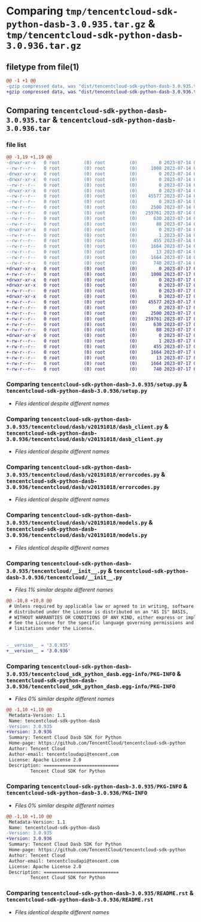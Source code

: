 # Comparing `tmp/tencentcloud-sdk-python-dasb-3.0.935.tar.gz` & `tmp/tencentcloud-sdk-python-dasb-3.0.936.tar.gz`

## filetype from file(1)

```diff
@@ -1 +1 @@
-gzip compressed data, was "dist/tencentcloud-sdk-python-dasb-3.0.935.tar", last modified: Fri Jul 14 00:21:45 2023, max compression
+gzip compressed data, was "dist/tencentcloud-sdk-python-dasb-3.0.936.tar", last modified: Mon Jul 17 00:22:46 2023, max compression
```

## Comparing `tencentcloud-sdk-python-dasb-3.0.935.tar` & `tencentcloud-sdk-python-dasb-3.0.936.tar`

### file list

```diff
@@ -1,19 +1,19 @@
-drwxr-xr-x   0 root         (0) root         (0)        0 2023-07-14 00:21:45.000000 tencentcloud-sdk-python-dasb-3.0.935/
--rw-r--r--   0 root         (0) root         (0)     1008 2023-07-14 00:21:45.000000 tencentcloud-sdk-python-dasb-3.0.935/setup.py
-drwxr-xr-x   0 root         (0) root         (0)        0 2023-07-14 00:21:45.000000 tencentcloud-sdk-python-dasb-3.0.935/tencentcloud/
-drwxr-xr-x   0 root         (0) root         (0)        0 2023-07-14 00:21:45.000000 tencentcloud-sdk-python-dasb-3.0.935/tencentcloud/dasb/
--rw-r--r--   0 root         (0) root         (0)        0 2023-07-14 00:21:45.000000 tencentcloud-sdk-python-dasb-3.0.935/tencentcloud/dasb/__init__.py
-drwxr-xr-x   0 root         (0) root         (0)        0 2023-07-14 00:21:45.000000 tencentcloud-sdk-python-dasb-3.0.935/tencentcloud/dasb/v20191018/
--rw-r--r--   0 root         (0) root         (0)    45577 2023-07-14 00:21:45.000000 tencentcloud-sdk-python-dasb-3.0.935/tencentcloud/dasb/v20191018/dasb_client.py
--rw-r--r--   0 root         (0) root         (0)        0 2023-07-14 00:21:45.000000 tencentcloud-sdk-python-dasb-3.0.935/tencentcloud/dasb/v20191018/__init__.py
--rw-r--r--   0 root         (0) root         (0)     2500 2023-07-14 00:21:45.000000 tencentcloud-sdk-python-dasb-3.0.935/tencentcloud/dasb/v20191018/errorcodes.py
--rw-r--r--   0 root         (0) root         (0)   259761 2023-07-14 00:21:45.000000 tencentcloud-sdk-python-dasb-3.0.935/tencentcloud/dasb/v20191018/models.py
--rw-r--r--   0 root         (0) root         (0)      630 2023-07-14 00:21:45.000000 tencentcloud-sdk-python-dasb-3.0.935/tencentcloud/__init__.py
--rw-r--r--   0 root         (0) root         (0)       88 2023-07-14 00:21:45.000000 tencentcloud-sdk-python-dasb-3.0.935/setup.cfg
-drwxr-xr-x   0 root         (0) root         (0)        0 2023-07-14 00:21:45.000000 tencentcloud-sdk-python-dasb-3.0.935/tencentcloud_sdk_python_dasb.egg-info/
--rw-r--r--   0 root         (0) root         (0)        1 2023-07-14 00:21:45.000000 tencentcloud-sdk-python-dasb-3.0.935/tencentcloud_sdk_python_dasb.egg-info/dependency_links.txt
--rw-r--r--   0 root         (0) root         (0)      455 2023-07-14 00:21:45.000000 tencentcloud-sdk-python-dasb-3.0.935/tencentcloud_sdk_python_dasb.egg-info/SOURCES.txt
--rw-r--r--   0 root         (0) root         (0)     1664 2023-07-14 00:21:45.000000 tencentcloud-sdk-python-dasb-3.0.935/tencentcloud_sdk_python_dasb.egg-info/PKG-INFO
--rw-r--r--   0 root         (0) root         (0)       13 2023-07-14 00:21:45.000000 tencentcloud-sdk-python-dasb-3.0.935/tencentcloud_sdk_python_dasb.egg-info/top_level.txt
--rw-r--r--   0 root         (0) root         (0)     1664 2023-07-14 00:21:45.000000 tencentcloud-sdk-python-dasb-3.0.935/PKG-INFO
--rw-r--r--   0 root         (0) root         (0)      740 2023-07-14 00:21:45.000000 tencentcloud-sdk-python-dasb-3.0.935/README.rst
+drwxr-xr-x   0 root         (0) root         (0)        0 2023-07-17 00:22:46.000000 tencentcloud-sdk-python-dasb-3.0.936/
+-rw-r--r--   0 root         (0) root         (0)     1008 2023-07-17 00:22:46.000000 tencentcloud-sdk-python-dasb-3.0.936/setup.py
+drwxr-xr-x   0 root         (0) root         (0)        0 2023-07-17 00:22:46.000000 tencentcloud-sdk-python-dasb-3.0.936/tencentcloud/
+drwxr-xr-x   0 root         (0) root         (0)        0 2023-07-17 00:22:46.000000 tencentcloud-sdk-python-dasb-3.0.936/tencentcloud/dasb/
+-rw-r--r--   0 root         (0) root         (0)        0 2023-07-17 00:22:46.000000 tencentcloud-sdk-python-dasb-3.0.936/tencentcloud/dasb/__init__.py
+drwxr-xr-x   0 root         (0) root         (0)        0 2023-07-17 00:22:46.000000 tencentcloud-sdk-python-dasb-3.0.936/tencentcloud/dasb/v20191018/
+-rw-r--r--   0 root         (0) root         (0)    45577 2023-07-17 00:22:46.000000 tencentcloud-sdk-python-dasb-3.0.936/tencentcloud/dasb/v20191018/dasb_client.py
+-rw-r--r--   0 root         (0) root         (0)        0 2023-07-17 00:22:46.000000 tencentcloud-sdk-python-dasb-3.0.936/tencentcloud/dasb/v20191018/__init__.py
+-rw-r--r--   0 root         (0) root         (0)     2500 2023-07-17 00:22:46.000000 tencentcloud-sdk-python-dasb-3.0.936/tencentcloud/dasb/v20191018/errorcodes.py
+-rw-r--r--   0 root         (0) root         (0)   259761 2023-07-17 00:22:46.000000 tencentcloud-sdk-python-dasb-3.0.936/tencentcloud/dasb/v20191018/models.py
+-rw-r--r--   0 root         (0) root         (0)      630 2023-07-17 00:22:46.000000 tencentcloud-sdk-python-dasb-3.0.936/tencentcloud/__init__.py
+-rw-r--r--   0 root         (0) root         (0)       88 2023-07-17 00:22:46.000000 tencentcloud-sdk-python-dasb-3.0.936/setup.cfg
+drwxr-xr-x   0 root         (0) root         (0)        0 2023-07-17 00:22:46.000000 tencentcloud-sdk-python-dasb-3.0.936/tencentcloud_sdk_python_dasb.egg-info/
+-rw-r--r--   0 root         (0) root         (0)        1 2023-07-17 00:22:46.000000 tencentcloud-sdk-python-dasb-3.0.936/tencentcloud_sdk_python_dasb.egg-info/dependency_links.txt
+-rw-r--r--   0 root         (0) root         (0)      455 2023-07-17 00:22:46.000000 tencentcloud-sdk-python-dasb-3.0.936/tencentcloud_sdk_python_dasb.egg-info/SOURCES.txt
+-rw-r--r--   0 root         (0) root         (0)     1664 2023-07-17 00:22:46.000000 tencentcloud-sdk-python-dasb-3.0.936/tencentcloud_sdk_python_dasb.egg-info/PKG-INFO
+-rw-r--r--   0 root         (0) root         (0)       13 2023-07-17 00:22:46.000000 tencentcloud-sdk-python-dasb-3.0.936/tencentcloud_sdk_python_dasb.egg-info/top_level.txt
+-rw-r--r--   0 root         (0) root         (0)     1664 2023-07-17 00:22:46.000000 tencentcloud-sdk-python-dasb-3.0.936/PKG-INFO
+-rw-r--r--   0 root         (0) root         (0)      740 2023-07-17 00:22:46.000000 tencentcloud-sdk-python-dasb-3.0.936/README.rst
```

### Comparing `tencentcloud-sdk-python-dasb-3.0.935/setup.py` & `tencentcloud-sdk-python-dasb-3.0.936/setup.py`

 * *Files identical despite different names*

### Comparing `tencentcloud-sdk-python-dasb-3.0.935/tencentcloud/dasb/v20191018/dasb_client.py` & `tencentcloud-sdk-python-dasb-3.0.936/tencentcloud/dasb/v20191018/dasb_client.py`

 * *Files identical despite different names*

### Comparing `tencentcloud-sdk-python-dasb-3.0.935/tencentcloud/dasb/v20191018/errorcodes.py` & `tencentcloud-sdk-python-dasb-3.0.936/tencentcloud/dasb/v20191018/errorcodes.py`

 * *Files identical despite different names*

### Comparing `tencentcloud-sdk-python-dasb-3.0.935/tencentcloud/dasb/v20191018/models.py` & `tencentcloud-sdk-python-dasb-3.0.936/tencentcloud/dasb/v20191018/models.py`

 * *Files identical despite different names*

### Comparing `tencentcloud-sdk-python-dasb-3.0.935/tencentcloud/__init__.py` & `tencentcloud-sdk-python-dasb-3.0.936/tencentcloud/__init__.py`

 * *Files 1% similar despite different names*

```diff
@@ -10,8 +10,8 @@
 # Unless required by applicable law or agreed to in writing, software
 # distributed under the License is distributed on an "AS IS" BASIS,
 # WITHOUT WARRANTIES OR CONDITIONS OF ANY KIND, either express or implied.
 # See the License for the specific language governing permissions and
 # limitations under the License.
 
 
-__version__ = '3.0.935'
+__version__ = '3.0.936'
```

### Comparing `tencentcloud-sdk-python-dasb-3.0.935/tencentcloud_sdk_python_dasb.egg-info/PKG-INFO` & `tencentcloud-sdk-python-dasb-3.0.936/tencentcloud_sdk_python_dasb.egg-info/PKG-INFO`

 * *Files 0% similar despite different names*

```diff
@@ -1,10 +1,10 @@
 Metadata-Version: 1.1
 Name: tencentcloud-sdk-python-dasb
-Version: 3.0.935
+Version: 3.0.936
 Summary: Tencent Cloud Dasb SDK for Python
 Home-page: https://github.com/TencentCloud/tencentcloud-sdk-python
 Author: Tencent Cloud
 Author-email: tencentcloudapi@tencent.com
 License: Apache License 2.0
 Description: ============================
         Tencent Cloud SDK for Python
```

### Comparing `tencentcloud-sdk-python-dasb-3.0.935/PKG-INFO` & `tencentcloud-sdk-python-dasb-3.0.936/PKG-INFO`

 * *Files 0% similar despite different names*

```diff
@@ -1,10 +1,10 @@
 Metadata-Version: 1.1
 Name: tencentcloud-sdk-python-dasb
-Version: 3.0.935
+Version: 3.0.936
 Summary: Tencent Cloud Dasb SDK for Python
 Home-page: https://github.com/TencentCloud/tencentcloud-sdk-python
 Author: Tencent Cloud
 Author-email: tencentcloudapi@tencent.com
 License: Apache License 2.0
 Description: ============================
         Tencent Cloud SDK for Python
```

### Comparing `tencentcloud-sdk-python-dasb-3.0.935/README.rst` & `tencentcloud-sdk-python-dasb-3.0.936/README.rst`

 * *Files identical despite different names*

